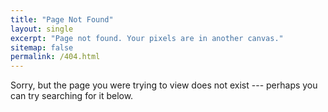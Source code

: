 ```yaml
---
title: "Page Not Found"
layout: single
excerpt: "Page not found. Your pixels are in another canvas."
sitemap: false
permalink: /404.html
---
```


<meta http-equiv="refresh" content="1;url=https://genomearchitect.readthedocs.io/" />

Sorry, but the page you were trying to view does not exist --- perhaps you can try searching for it below.

<script type="text/javascript">
  var GOOG_FIXURL_LANG = 'en';
  var GOOG_FIXURL_SITE = '{{ site.url }}'
</script>
<script type="text/javascript"
  src="//linkhelp.clients.google.com/tbproxy/lh/wm/fixurl.js">
</script>
